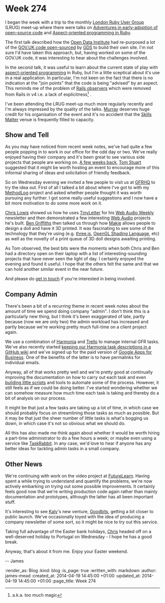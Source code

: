 Week 274
========

I began the week with a trip to the monthly [London Ruby User Group][LRUG] (LRUG) meet-up where there were talks on [Adventures in early-adoption of open-source code][] and [Aspect-oriented programming in Ruby][].

The first talk described how the [Open Data Institute][ODI] had re-purposed a lot of the [GOV.UK code open-sourced][alphagov] by [GDS][] to build their own site. I'm not sure I'd have taken this approach, but, having worked on some of the GOV.UK code, it was interesting to hear about the challenges involved.

In the second talk, it was useful to learn about the current state of play with [aspect-oriented programming][AOP] in Ruby, but I'm a little sceptical about it's use in a real application. In particular, I'm not keen on the fact that there is no indication at the "join points" that the code is being "advised" by an aspect. This reminds me of the problem of [Rails observers][] which were removed from Rails in v4 i.e. a lack of explicitness[^1] .

I've been attending the LRUG meet-up much more regularly recently and I'm always impressed by the quality of the talks. [Murray][] deserves huge credit for his organisation of the event and it's no accident that the [Skills Matter][] venue is frequently filled to capacity.

## Show and Tell

As you may have noticed from recent week notes, we've had quite a few people popping in to work in our office for the odd day or two. We've really enjoyed having their company and it's been great to see various side projects that people are working on. [A few weeks back][], [Tom Stuart][] suggested that it might be worth hosting an event to encourage more of this informal sharing of ideas and solicitation of friendly feedback.

So on Wednesday evening we invited a few people to visit us at [GFRHQ][] to try the idea out. First of all I talked a bit about where I've got to with my [MethodLog][] project and asked whether people thought it was worth pursuing any further. I got some really useful suggestions and I now have a bit more motivation to do some more work on it.

[Chris Lowis][] showed us how he uses [TinyLetter][] for his [Web Audio Weekly][] newsletter and then demonstrated a few interesting [Web Audio][] projects he's built. [Ben Griffiths][] then talked us through how [Makie][] allows people to design a doll and have it 3D printed. It was fascinating to see some of the technology that they're using (e.g. [three.js][], [OpenGL Shading Language][], etc) as well as the novelty of a print queue of 3D doll designs awaiting printing.

As Tom observed, the best bits were the moments when both Chris and Ben had a directory open on their laptop with a list of interesting-sounding projects that have never seen the light of day. I certainly enjoyed the evening and found it useful. I hope that the others felt the same and that we can hold another similar event in the near future.

And please do [get in touch][] if you're interested in being involved.

## Company Admin

There's been a bit of a recurring theme in recent week notes about the amount of time we spend doing company "admin". I don't think this is a particularly new thing, but I think it's been exaggerated of late, partly because (now we are only two) the admin workload has increased and partly because we're working pretty much full-time on a client project again.

We use a combination of [Harmonia][] and [Trello][] to manage internal GFR tasks. We've also recently started [keeping our Harmonia task descriptions in a GitHub wiki][] and we've signed up for the paid version of [Google Apps for Business][]. One of the benefits of the latter is to have permalinks for individual emails.

Anyway, all of that works pretty well and we're pretty good at continually improving the documentation on how to carry out each task and even [building little scripts][] and tools to automate some of the process. However, it still feels as if we could be doing better. I've started wondering whether we can somehow measure how much time each task is taking and thereby do a bit of analysis on our process.

It might be that just a few tasks are taking up a lot of time, in which case we should probably focus on streamlining those tasks as much as possible. But it may be that just the sheer number of little tasks is what's bogging us down, in which case it's not so obvious what we should do.

All this has also made me think again about whether it would be worth hiring a part-time administrator to do a few hours a week; or maybe even using a service like [TaskRabbit][]. In any case, we'd love to hear if anyone has any better ideas for tackling admin tasks in a small company.

## Other News

We're continuing with work on the video project at [FutureLearn][]. Having spent a while trying to understand and quantify the problems, we're now actively embarking on trying out some possible improvements. It certainly feels good now that we're writing production code again rather than mainly documentation and prototypes, although the latter has all been important stuff.

It's interesting to see [Kalv][]'s new venture, [Goodbits][], getting a bit closer to public launch. We've occasionally toyed with the idea of producing a company newsletter of some sort, so it might be nice to try out this service.

Taking full advantage of the Easter bank holidays, [Chris][] headed off on a well-deserved holiday to Portugal on Wednesday - I hope he has a good break.

Anyway, that's about it from me. Enjoy your Easter weekend.

-- James


[LRUG]: http://lrug.org
[Adventures in early-adoption of open-source code]: https://skillsmatter.com/skillscasts/5181-adventures-in-early-adoption-of-open-source-code
[Aspect-oriented programming in Ruby]: https://skillsmatter.com/skillscasts/5199-aspect-oriented-programming-in-ruby
[ODI]: http://theodi.org/
[alphagov]: https://github.com/alphagov
[GDS]: https://gds.blog.gov.uk/
[AOP]: http://en.wikipedia.org/wiki/Aspect-oriented_programming
[Rails observers]: https://github.com/rails/rails-observers
[Murray]: https://twitter.com/hlame
[Skills Matter]: https://skillsmatter.com/

[A few weeks back]: /week-268
[Tom Stuart]: https://twitter.com/tomstuart
[GFRHQ]: /contact
[MethodLog]: https://github.com/freerange/method_log
[Chris Lowis]: https://twitter.com/chrislowis
[TinyLetter]: https://tinyletter.com/
[Web Audio Weekly]: https://tinyletter.com/webaudioweekly
[Web Audio]: https://developer.mozilla.org/en-US/docs/Web_Audio_API
[Ben Griffiths]: https://twitter.com/beng
[Makie]: http://makie.me/
[three.js]: http://threejs.org/
[OpenGL Shading Language]: http://en.wikipedia.org/wiki/OpenGL_Shading_Language
[get in touch]: /contact

[Harmonia]: https://harmonia.io
[Trello]: https://trello.com/
[keeping our Harmonia task descriptions in a GitHub wiki]: /week-269#harmonia--github-wiki--version-controlled-task-descriptions
[Google Apps for Business]: http://www.google.com/enterprise/apps/business/
[building little scripts]: automating-some-of-the-freeagent-transaction-explanation-process
[TaskRabbit]: https://www.taskrabbit.co.uk/

[FutureLearn]: https://www.futurelearn.com/
[Chris]: /chris-roos
[Kalv]: https://twitter.com/kalv
[Goodbits]: https://goodbits.io/

[^1]: a.k.a. too much magic

:render_as: Blog
:kind: blog
:is_page: true
:written_with: markdown
:author: james-mead
:created_at: 2014-04-19 14:45:00 +01:00
:updated_at: 2014-04-19 14:45:00 +01:00
:page_title: Week 274
